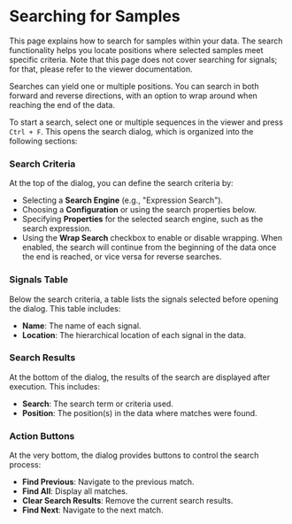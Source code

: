<!---
title: "Searching for Samples"
author: "Thomas Haber"
keywords: [search, samples, criteria, signals, search engine, configuration, wrap search]
description: "This document provides a detailed guide on searching for samples within data using a search dialog. It explains the search criteria, signals table, and search results sections of the dialog. Users can define search engines, configure properties, and enable wrap search. The document also describes action buttons for navigating matches and clearing results, making it a comprehensive resource for efficient data searching."
category: "impulse-manual"
tags:
  - manual
  - user interface
  - search
docID: 885
--->
# Searching for Samples

This page explains how to search for samples within your data. The search functionality helps you locate positions where selected samples meet specific criteria. Note that this page does not cover searching for signals; for that, please refer to the viewer documentation.

Searches can yield one or multiple positions. You can search in both forward and reverse directions, with an option to wrap around when reaching the end of the data.

To start a search, select one or multiple sequences in the viewer and press `Ctrl + F`. This opens the search dialog, which is organized into the following sections:

### Search Criteria 
At the top of the dialog, you can define the search criteria by:
   - Selecting a **Search Engine** (e.g., "Expression Search").
   - Choosing a **Configuration** or using the search properties below.
   - Specifying **Properties** for the selected search engine, such as the search expression.
   - Using the **Wrap Search** checkbox to enable or disable wrapping. When enabled, the search will continue from the beginning of the data once the end is reached, or vice versa for reverse searches.

### Signals Table
Below the search criteria, a table lists the signals selected before opening the dialog. This table includes:
   - **Name**: The name of each signal.
   - **Location**: The hierarchical location of each signal in the data.

### Search Results
At the bottom of the dialog, the results of the search are displayed after execution. This includes:
   - **Search**: The search term or criteria used.
   - **Position**: The position(s) in the data where matches were found.

### Action Buttons
At the very bottom, the dialog provides buttons to control the search process:
   - **Find Previous**: Navigate to the previous match.
   - **Find All**: Display all matches.
   - **Clear Search Results**: Remove the current search results.
   - **Find Next**: Navigate to the next match.






